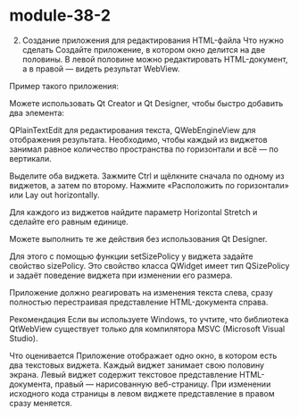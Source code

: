 # module-38-2

2. Создание приложения для редактирования HTML-файла
Что нужно сделать
Создайте приложение, в котором окно делится на две половины. В левой половине можно редактировать HTML-документ, а в правой — видеть результат WebView. 

Пример такого приложения:


Можете использовать Qt Creator и Qt Designer, чтобы быстро добавить два элемента: 

QPlainTextEdit для редактирования текста,
QWebEngineView для отображения результата. 
Необходимо, чтобы каждый из виджетов занимал равное количество пространства по горизонтали и всё — по вертикали.

Выделите оба виджета. Зажмите Ctrl и щёлкните сначала по одному из виджетов, а затем по второму. Нажмите «Расположить по горизонтали» или Lay out horizontally.

Для каждого из виджетов найдите параметр Horizontal Stretch и сделайте его равным единице.

Можете выполнить те же действия без использования Qt Designer. 

Для этого с помощью функции setSizePolicy у виджета задайте свойство sizePolicy. Это свойство класса QWidget имеет тип QSizePolicy и задаёт поведение виджета при изменении его размера.

Приложение должно реагировать на изменения текста слева, сразу полностью перестраивая представление HTML-документа справа.

Рекомендация
Если вы используете Windows, то учтите, что библиотека QtWebView существует только для компилятора MSVC (Microsoft Visual Studio).

Что оценивается
Приложение отображает одно окно, в котором есть два текстовых виджета. 
Каждый виджет занимает свою половину экрана. 
Левый виджет содержит текстовое представление HTML-документа, правый — нарисованную веб-страницу.
При изменении исходного кода страницы в левом виджете представление в правом сразу меняется.
